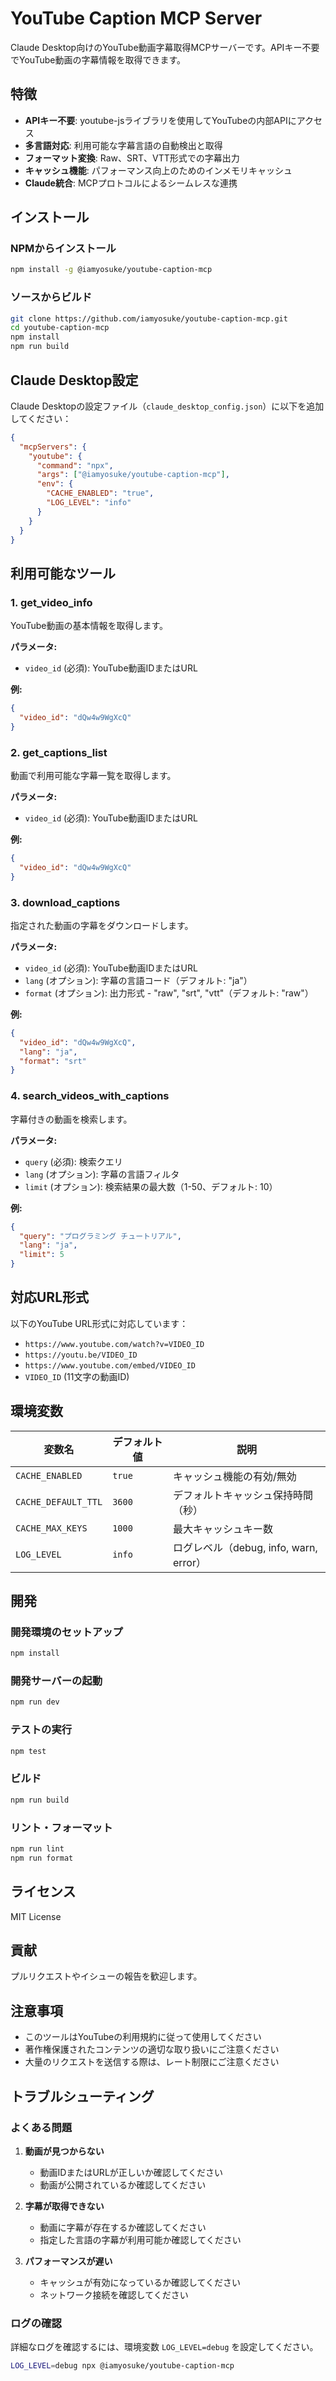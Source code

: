 # YouTube Caption MCP Server

Claude Desktop向けのYouTube動画字幕取得MCPサーバーです。APIキー不要でYouTube動画の字幕情報を取得できます。

## 特徴

- **APIキー不要**: youtube-jsライブラリを使用してYouTubeの内部APIにアクセス
- **多言語対応**: 利用可能な字幕言語の自動検出と取得
- **フォーマット変換**: Raw、SRT、VTT形式での字幕出力
- **キャッシュ機能**: パフォーマンス向上のためのインメモリキャッシュ
- **Claude統合**: MCPプロトコルによるシームレスな連携

## インストール

### NPMからインストール

```bash
npm install -g @iamyosuke/youtube-caption-mcp
```

### ソースからビルド

```bash
git clone https://github.com/iamyosuke/youtube-caption-mcp.git
cd youtube-caption-mcp
npm install
npm run build
```

## Claude Desktop設定

Claude Desktopの設定ファイル（`claude_desktop_config.json`）に以下を追加してください：

```json
{
  "mcpServers": {
    "youtube": {
      "command": "npx",
      "args": ["@iamyosuke/youtube-caption-mcp"],
      "env": {
        "CACHE_ENABLED": "true",
        "LOG_LEVEL": "info"
      }
    }
  }
}
```

## 利用可能なツール

### 1. get_video_info

YouTube動画の基本情報を取得します。

**パラメータ:**
- `video_id` (必須): YouTube動画IDまたはURL

**例:**
```json
{
  "video_id": "dQw4w9WgXcQ"
}
```

### 2. get_captions_list

動画で利用可能な字幕一覧を取得します。

**パラメータ:**
- `video_id` (必須): YouTube動画IDまたはURL

**例:**
```json
{
  "video_id": "dQw4w9WgXcQ"
}
```

### 3. download_captions

指定された動画の字幕をダウンロードします。

**パラメータ:**
- `video_id` (必須): YouTube動画IDまたはURL
- `lang` (オプション): 字幕の言語コード（デフォルト: "ja"）
- `format` (オプション): 出力形式 - "raw", "srt", "vtt"（デフォルト: "raw"）

**例:**
```json
{
  "video_id": "dQw4w9WgXcQ",
  "lang": "ja",
  "format": "srt"
}
```

### 4. search_videos_with_captions

字幕付きの動画を検索します。

**パラメータ:**
- `query` (必須): 検索クエリ
- `lang` (オプション): 字幕の言語フィルタ
- `limit` (オプション): 検索結果の最大数（1-50、デフォルト: 10）

**例:**
```json
{
  "query": "プログラミング チュートリアル",
  "lang": "ja",
  "limit": 5
}
```

## 対応URL形式

以下のYouTube URL形式に対応しています：

- `https://www.youtube.com/watch?v=VIDEO_ID`
- `https://youtu.be/VIDEO_ID`
- `https://www.youtube.com/embed/VIDEO_ID`
- `VIDEO_ID` (11文字の動画ID)

## 環境変数

| 変数名 | デフォルト値 | 説明 |
|--------|-------------|------|
| `CACHE_ENABLED` | `true` | キャッシュ機能の有効/無効 |
| `CACHE_DEFAULT_TTL` | `3600` | デフォルトキャッシュ保持時間（秒） |
| `CACHE_MAX_KEYS` | `1000` | 最大キャッシュキー数 |
| `LOG_LEVEL` | `info` | ログレベル（debug, info, warn, error） |

## 開発

### 開発環境のセットアップ

```bash
npm install
```

### 開発サーバーの起動

```bash
npm run dev
```

### テストの実行

```bash
npm test
```

### ビルド

```bash
npm run build
```

### リント・フォーマット

```bash
npm run lint
npm run format
```

## ライセンス

MIT License

## 貢献

プルリクエストやイシューの報告を歓迎します。

## 注意事項

- このツールはYouTubeの利用規約に従って使用してください
- 著作権保護されたコンテンツの適切な取り扱いにご注意ください
- 大量のリクエストを送信する際は、レート制限にご注意ください

## トラブルシューティング

### よくある問題

1. **動画が見つからない**
   - 動画IDまたはURLが正しいか確認してください
   - 動画が公開されているか確認してください

2. **字幕が取得できない**
   - 動画に字幕が存在するか確認してください
   - 指定した言語の字幕が利用可能か確認してください

3. **パフォーマンスが遅い**
   - キャッシュが有効になっているか確認してください
   - ネットワーク接続を確認してください

### ログの確認

詳細なログを確認するには、環境変数 `LOG_LEVEL=debug` を設定してください。

```bash
LOG_LEVEL=debug npx @iamyosuke/youtube-caption-mcp
